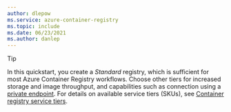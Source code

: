```yaml
---
author: dlepow
ms.service: azure-container-registry
ms.topic: include
ms.date: 06/23/2021
ms.author: danlep
---
```

> [!TIP]
> In this quickstart, you create a *Standard* registry, which is sufficient for most Azure Container Registry workflows. Choose other tiers for increased storage and image throughput, and capabilities such as connection using a [private endpoint](../container-registry-private-link.md). For details on available service tiers (SKUs), see [Container registry service tiers](../container-registry-skus.md).